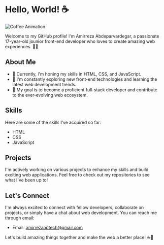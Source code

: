 # Hello, World! ☕️

![Coffee Animation](coffee-animation.gif)

Welcome to my GitHub profile! I'm Amirreza Abdeparvardegar, a passionate 17-year-old jounior front-end developer who loves to create amazing web experiences. 👨‍💻

## About Me

- 🌱 Currently, I'm honing my skills in HTML, CSS, and JavaScript.
- 🔭 I'm constantly exploring new front-end technologies and learning the latest web development trends.
- 🚀 My goal is to become a proficient full-stack developer and contribute to the ever-evolving web ecosystem.

## Skills

Here are some of the skills I've acquired so far:

- HTML
- CSS
- JavaScript

## Projects

I'm actively working on various projects to enhance my skills and build exciting web applications. Feel free to check out my repositories to see what I've been up to!

## Let's Connect

I'm always excited to connect with fellow developers, collaborate on projects, or simply have a chat about web development. You can reach me through email:

- Email: [amirrezaaptech@gmail.com](mailto:amirrezaaptech@gmail.com)

Let's build amazing things together and make the web a better place! ☕️🚀
